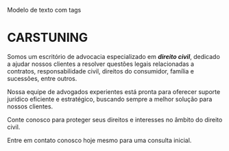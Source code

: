 Modelo de texto com tags
<!DOCTYPE html>
<html lang="pt-br">
 <head>
    <meta charset="UTF-8">
    <title>CARSTUNING</title>
</head>
<body>
<h1><strong>CARSTUNING</h1></strong>
<!-- h1 = título --> 

 <!-- *Esse é um comentário explicando a função da tag-->
<!--strong = negrito --> 

 <!-- *Esse é um comentário explicando a função da tag-->
<p>Somos um escritório de advocacia especializado em <em><strong>direito civil</strong></em>, dedicado a ajudar nossos clientes a resolver questões legais relacionadas a contratos, responsabilidade civil, direitos do consumidor, família e sucessões, entre outros.</p>
<p>Nossa equipe de advogados experientes está pronta para oferecer suporte jurídico eficiente e estratégico, buscando sempre a melhor solução para nossos clientes.</p>
<p>Conte conosco para proteger seus direitos e interesses no âmbito do direito civil. </p>
<p>Entre em contato conosco hoje mesmo para uma consulta inicial.</p>
<!-- p = parágrafo --> <!-- *Esse é um comentário explicando a função da tag-->
<!-- em = itálico --> 

 <!-- *Esse é um comentário explicando a função da tag-->
</body>
</html>
